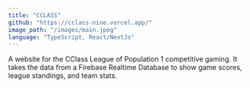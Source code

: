 ```yaml
---
title: "CCLASS"
github: "https://cclass-nine.vercel.app/"
image_path: "/images/main.jpeg"
language: "TypeScript, React/NextJs"
---
```


A website for the CClass League of Population 1 competitive gaming. It takes the data from a Firebase Realtime Database to show game scores, league standings, and team stats.
